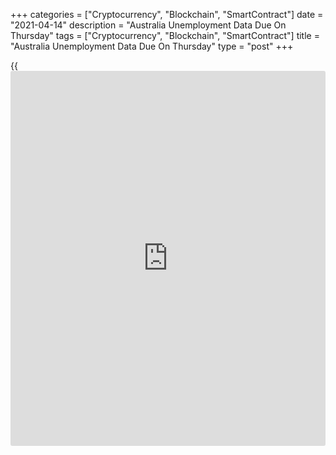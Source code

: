 +++
categories = ["Cryptocurrency", "Blockchain", "SmartContract"]
date = "2021-04-14"
description = "Australia Unemployment Data Due On Thursday"
tags = ["Cryptocurrency", "Blockchain", "SmartContract"]
title = "Australia Unemployment Data Due On Thursday"
type = "post"
+++

{{<iframe id="large-banner" src="https://www.bounty.group/#slide=20.0" width="100%" height="600" scrolling="no" style="border: 0px solid rgb(216, 221, 230); border-radius: 3px;">}}

Australia will on Thursday release March figures for unemployment,
setting the pace for a modest day in Asia-Pacific economic activity.

The jobless rate is expected to fall to 5.7 percent from 5.8 percent in
February, with the addition of 35,000 jobs after gaining 88,700 jobs in
the previous month. The participation rate is called steady at 66.1
percent.

The Bank of Korea will wrap up its monetary [policy](https://www.fintechee.com/policy/) meeting and then
announce its decision on interest rates. The central bank is widely
expected to leave its benchmark lending rate unchanged at the record low
of 0.50 percent.

New Zealand will provide March figures for food inflation; in February,
food prices were up 1.2 percent on year.

Indonesia will release March numbers for imports, exports and trade
balance. Imports are expected to rise 6.0 percent on year after jumping
14.86 percent in February. Exports are called higher by an annual 11.74
percent after rising 8.56 percent in the previous month. The trade
surplus is pegged at $1.64 billion, down from $2,01 billion a month
earlier.

Finally, the [markets][1] in Thailand remain off until Friday for the
Songkran Festival.

For comments and feedback [contact](https://www.playgroundfx.com/contact/): editorial@rtt[news](https://www.letsplayfx.com/blog/forex-news-website/).com

[Economic News][2]

 **What parts of the world are seeing the best (and worst) economic
performances lately? Click[here][3] to check out our [Econ Scorecard][3]
and find out! See up-to-the-moment [ranking](https://www.playgroundfx.com/blog/crypto-exchange-ranking/)s for the best and worst
performers in [GDP][4], [unemployment rate][5], [inflation][6] and much
more.**

   1. www.rtt[news](https://www.letsplayfx.com/blog/forex-news-website/).com/Content/Markets.aspx
   2. www.rtt[news](https://www.letsplayfx.com/blog/forex-news-website/).com/Content/EconomicNews.aspx
   3. www.rtt[news](https://www.letsplayfx.com/blog/forex-news-website/).com/economic-scorecard/world-rank/PPI/highest-performance.aspx
   4. www.rtt[news](https://www.letsplayfx.com/blog/forex-news-website/).com/economic-scorecard/world-rank/GDP/highest-performance.aspx
   5. www.rtt[news](https://www.letsplayfx.com/blog/forex-news-website/).com/economic-scorecard/world-rank/unemployment-rate/lowest-performance.aspx
   6. www.rtt[news](https://www.letsplayfx.com/blog/forex-news-website/).com/economic-scorecard/world-rank/CPI/highest-performance.aspx